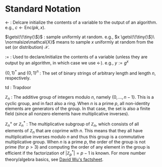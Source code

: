 # Standard Notation

$\gets$
: Delcare initialize the contents of a variable to the output of an algorithm. e.g., $c \gets \mathsf{Enc}(pk, x)$.

$\gets\!\!\tiny{\$}$
: sample uniformly at random. e.g., $x \gets\!\!\tiny{\$}\ \normalsize\mathcal{X}$ means to sample $x$ uniformly at random from the set (or distribution) $\mathcal{X}$.

$:=$
: Used to declare/initialize the contents of a variable (unless they are output by an algorithm, in which case we use $\gets$). e.g., $y := g^x$

$\{0,1\}^*$ and $\{0,1\}^n$
: The set of binary strings of arbitrary length and length $n$, respectively.

$\mathsf{td}$
: Trapdoor

$\mathbb{Z}_n$
: The additive group of integers modulo $n$, namely $\{0,\dots,n-1\}$. This is a cyclic group, and in fact also a ring. When $n$ is a prime $p$, all non-identity elements are generators of the group. In that case, the set is also a finite field (since all nonzero elements have multiplicative inverses). 

$\mathbb{Z}_n^\times$ or $\mathbb{Z}_n^*$
: The multiplicative subgroup of $\mathbb{Z}_n$, which consists of all elements of $\mathbb{Z}_n$ that are coprime with $n$. This means that they all have multiplicative inverses modulo $n$ and thus this group is a commutative multiplicative group. When $n$ is a prime $p$, the order of the group is not prime (for $p>3$) and computing the order of any element in the group is efficient if the factorization of $\lvert \mathbb{Z}_p^*\rvert = p-1$ is known. For more number theory/algebra basics, see [David Wu's factsheet](https://www.cs.utexas.edu/~dwu4/courses/fa21/static/algebra.pdf).